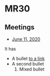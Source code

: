 # MR30

## Meetings
- [June 11, 2020](/meetings/2020-06-11)

It has 
* A bullet [to a link](/links/link1.md)
* A second bullet
    1. Mixed bullet
